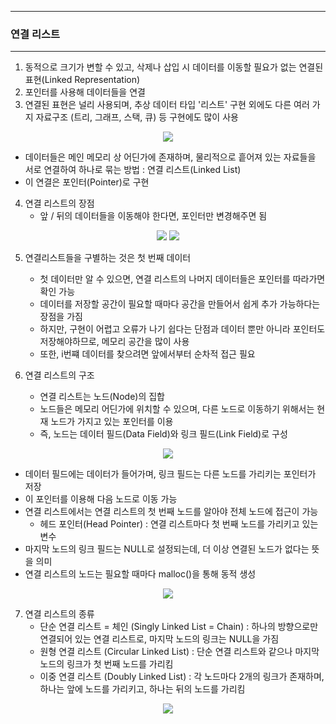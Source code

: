 -----
### 연결 리스트
-----
1. 동적으로 크기가 변할 수 있고, 삭제나 삽입 시 데이터를 이동할 필요가 없는 연결된 표현(Linked Representation)
2. 포인터를 사용해 데이터들을 연결
3. 연결된 표현은 널리 사용되며, 추상 데이터 타입 '리스트' 구현 외에도 다른 여러 가지 자료구조 (트리, 그래프, 스택, 큐) 등 구현에도 많이 사용
<div align="center">
<img src="https://github.com/user-attachments/assets/0437da85-ac80-4ff8-8e35-d856c7f3ae02">
</div>

  - 데이터들은 메인 메모리 상 어딘가에 존재하며, 물리적으로 흩어져 있는 자료들을 서로 연결하여 하나로 묶는 방법 : 연결 리스트(Linked List)
  - 이 연결은 포인터(Pointer)로 구현

4. 연결 리스트의 장점
   - 앞 / 뒤의 데이터들을 이동해야 한다면, 포인터만 변경해주면 됨
<div align="center">
<img src="https://github.com/user-attachments/assets/b3b50884-cd8e-48d7-99ac-eb7c48ec67fa">
<img src="https://github.com/user-attachments/assets/a6d3e030-f3df-4cae-ac17-fb7b0633c538">
</div>

5. 연결리스트들을 구별하는 것은 첫 번째 데이터
   - 첫 데이터만 알 수 있으면, 연결 리스트의 나머지 데이터들은 포인터를 따라가면 확인 가능
   - 데이터를 저장할 공간이 필요할 때마다 공간을 만들어서 쉽게 추가 가능하다는 장점을 가짐
   - 하지만, 구현이 어렵고 오류가 나기 쉽다는 단점과 데이터 뿐만 아니라 포인터도 저장해야하므로, 메모리 공간을 많이 사용
   - 또한, i번쨰 데이터를 찾으려면 앞에서부터 순차적 접근 필요

6. 연결 리스트의 구조
   - 연결 리스트는 노드(Node)의 집합
   - 노드들은 메모리 어딘가에 위치할 수 있으며, 다른 노드로 이동하기 위해서는 현재 노드가 가지고 있는 포인터를 이용
   - 즉, 노드는 데이터 필드(Data Field)와 링크 필드(Link Field)로 구성
<div align="center">
<img src="https://github.com/user-attachments/assets/161d3957-83c1-45fb-bae4-c7cfaf569d61">
</div>

   - 데이터 필드에는 데이터가 들어가며, 링크 필드는 다른 노드를 가리키는 포인터가 저장
   - 이 포인터를 이용해 다음 노드로 이동 가능
   - 연결 리스트에서는 연결 리스트의 첫 번째 노드를 알아야 전체 노드에 접근이 가능
     + 헤드 포인터(Head Pointer) : 연결 리스트마다 첫 번째 노드를 가리키고 있는 변수
   - 마지막 노드의 링크 필드는 NULL로 설정되는데, 더 이상 연결된 노드가 없다는 뜻을 의미
   - 연결 리스트의 노드는 필요할 때마다 malloc()을 통해 동적 생성

<div align="center">
<img src="https://github.com/user-attachments/assets/66cd4fb8-42b6-426c-abf2-458238961037">
</div>

7. 연결 리스트의 종류
   - 단순 연결 리스트 = 체인 (Singly Linked List = Chain) : 하나의 방향으로만 연결되어 있는 연결 리스트로, 마지막 노드의 링크는 NULL을 가짐
   - 원형 연결 리스트 (Circular Linked List) : 단순 연결 리스트와 같으나 마지막 노드의 링크가 첫 번째 노드를 가리킴
   - 이중 연결 리스트 (Doubly Linked List) : 각 노드마다 2개의 링크가 존재하며, 하나는 앞에 노드를 가리키고, 하나는 뒤의 노드를 가리킴
<div align="center">
<img src="https://github.com/user-attachments/assets/ed03b5ac-37ad-4e57-807b-9e7f0ff1c262">
</div>

